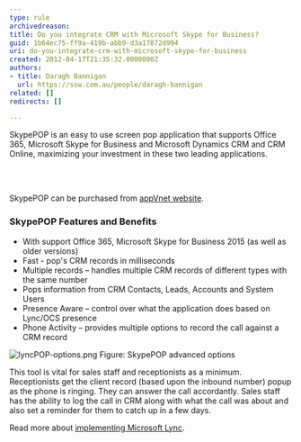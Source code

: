 ```yaml
---
type: rule
archivedreason: 
title: Do you integrate CRM with Microsoft Skype for Business?
guid: 1b64ec75-ff9a-419b-abb9-d3a17872d994
uri: do-you-integrate-crm-with-microsoft-skype-for-business
created: 2012-04-17T21:35:32.0000000Z
authors:
- title: Daragh Bannigan
  url: https://ssw.com.au/people/daragh-bannigan
related: []
redirects: []

---
```



<p>SkypePOP is an easy to use screen pop application that supports Office 365, Microsoft Skype for Business and Microsoft Dynamics CRM and CRM Online, maximizing your investment in these two leading applications.<br></p>
<br><excerpt class='endintro'></excerpt><br>
<p>SkypePOP can be purchased from 
   <a target="_blank" href="http&#58;//www.appvnet.com/">appVnet website</a>.</p><h3>SkypePOP Features and Benefits</h3><ul><li>With support Office 365, Microsoft Skype for Business 2015 (as well as older versions)<br></li><li>Fast - pop's CRM records in milliseconds</li><li>Multiple records – handles multiple CRM records of different types with the same number</li><li>Pops information from CRM Contacts, Leads, Accounts and System Users</li><li>Presence Aware – control over what the application does based on Lync/OCS presence</li><li>Phone Activity – provides multiple options to record the call against a CRM record​<br></li></ul>
<img src="/SiteAssets/do-you-integrate-crm-with-microsoft-lync/lyncPOP-options.png" alt="lyncPOP-options.png" class="ms-rteCustom-ImageArea" />
<span class="ms-rteCustom-FigureNormal">Figure&#58; SkypePOP advanced options</span>
<p>This tool is vital for sales staff and receptionists as a minimum. 
   <br>Receptionists get the client record (based upon the inbound number) popup as the phone is ringing. They can answer the call accordantly. Sales staff has the ability to log the call in CRM along with what the call was about and also set a reminder for them to catch up in a few days.</p><p>Read more about 
   <a href="http&#58;//www.ssw.com.au/ssw/Consulting/Lync.aspx"> implementing Microsoft Lync</a>.</p>​


